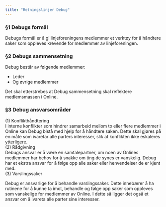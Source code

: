 ```yaml
---
title: "Retningslinjer Debug"
---
```


### §1 Debugs formål
Debugs formål er å gi linjeforeningens medlemmer et verktøy for å håndtere saker som oppleves krevende for medlemmer av linjeforeningen. 

### §2 Debugs sammensetning 
Debug består av følgende medlemmer:   
 - Leder    
 - Og øvrige medlemmer    
 
Det skal etterstrebes at Debug sammensetning skal reflektere medlemsmassen i Online. 

### §3 Debug ansvarsområder   
(1) Konflikthåndtering   
I interne konflikter som hindrer samarbeid mellom to eller flere medlemmer i Online kan Debug bistå med hjelp for å håndtere saken. Dette skal gjøres på en måte som ivaretar alle parters interesser, slik at konflikten ikke eskaleres ytterligere.   
(2) Rådgivning   
Debugs ansvar er å være en samtalepartner, om noen av Onlines medlemmer har behov for å snakke om ting de synes er vanskelig. Debug har et ekstra ansvar for å følge opp alle saker eller henvendelser de er kjent med.   
(3) Varslingssaker   

Debug er ansvarlige for å behandle varslingssaker. Dette innebærer å ha rutinene for å kunne ta imot, behandle og følge opp saker som oppleves som vanskelige for medlemmer av Online. I dette så ligger det også et ansvar om å ivareta alle parter sine interesser.